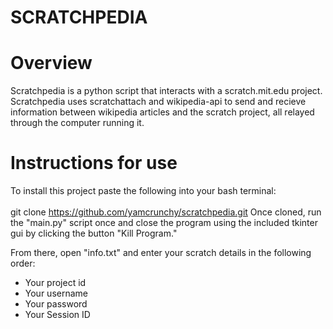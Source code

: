 # SCRATCHPEDIA

# Overview

Scratchpedia is a python script that interacts with a scratch.mit.edu project.
Scratchpedia uses scratchattach and wikipedia-api to send and recieve information between wikipedia articles and the scratch project, all relayed through the computer running it.

# Instructions for use

To install this project paste the following into your bash terminal:  <br>  
git clone https://github.com/yamcrunchy/scratchpedia.git
Once cloned, run the "main.py" script once and close the program using the included tkinter gui by clicking the button "Kill Program."

From there, open "info.txt" and enter your scratch details in the following order:

- Your project id
- Your username
- Your password
- Your Session ID
